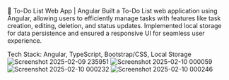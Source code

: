 🚀 To-Do List Web App | Angular
Built a To-Do List web application using Angular, allowing users to efficiently manage tasks with features like task creation, editing, deletion, and status updates. Implemented local storage for data persistence and ensured a responsive UI for seamless user experience.

Tech Stack: Angular, TypeScript, Bootstrap/CSS, Local Storage
![Screenshot 2025-02-09 235951](https://github.com/user-attachments/assets/ac991e80-7c0d-45e3-8cd0-2cc8897dae53)
![Screenshot 2025-02-10 000059](https://github.com/user-attachments/assets/a189650b-e4c1-43d4-b702-d5b621719d74)
![Screenshot 2025-02-10 000232](https://github.com/user-attachments/assets/f3ce5acb-e89d-406d-a79e-c4217a2420ad)
![Screenshot 2025-02-10 000246](https://github.com/user-attachments/assets/e6c590b2-f17b-4618-8610-6964f69b6adc)
